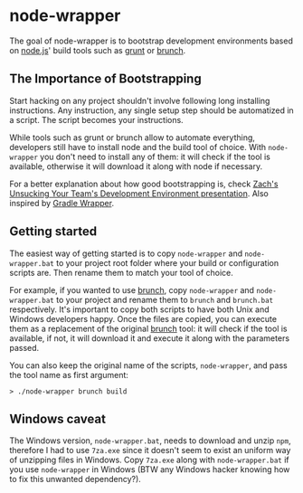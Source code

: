 node-wrapper
============

The goal of node-wrapper is to bootstrap development environments based
on [node.js](http://nodejs.org)' build tools such as [grunt](http://gruntjs.com/)
or [brunch](http://brunch.io).

The Importance of Bootstrapping 
-------------------------------

Start hacking on any project shouldn't involve following long installing instructions.
Any instruction, any single setup step should be automatized in a script. The script
becomes your instructions.

While tools such as grunt or brunch allow to automate everything, developers still have
to install node and the build tool of choice. With ```node-wrapper``` you don't need to install
any of them: it will check if the tool is available, otherwise it will download it along with
node if necessary.

For a better explanation about how good bootstrapping is, check [Zach's Unsucking Your Team's Development Environment presentation](http://zachholman.com/talk/unsucking-your-teams-development-environment). Also inspired by
[Gradle Wrapper](http://gradle.org/docs/current/userguide/gradle_wrapper.html).

Getting started
---------------

The easiest way of getting started is to copy ```node-wrapper``` and
```node-wrapper.bat``` to your project root folder where your build or
configuration scripts are. Then rename them to match your tool of choice.

For example, if you wanted to use [brunch](http://brunch.io), copy
```node-wrapper``` and ```node-wrapper.bat``` to your project and rename
them to ```brunch``` and ```brunch.bat``` respectively. It's important
to copy both scripts to have both Unix and Windows developers happy.
Once the files are copied, you can execute them as a replacement of
the original [brunch](http://brunch.io) tool: it will check if the
tool is available, if not, it will download it and execute it along
with the parameters passed.

You can also keep the original name of the scripts, ```node-wrapper```,
and pass the tool name as first argument:
```shell
> ./node-wrapper brunch build
```

Windows caveat
--------------

The Windows version, ```node-wrapper.bat```, needs to download and unzip
```npm```, therefore I had to use ```7za.exe``` since it doesn't
seem to exist an uniform way of unzipping files in Windows. Copy ```7za.exe``` along with
```node-wrapper.bat``` if you use ```node-wrapper``` in Windows (BTW any Windows hacker
knowing how to fix this unwanted dependency?).
